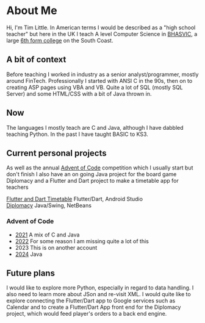 # About Me
Hi, I'm Tim Little. In American terms I would be described as a "high school teacher" but here in the UK I teach A level Computer Science in [BHASVIC](https://www.bhasvic.ac.uk/), a large [6th form college](https://en.wikipedia.org/wiki/Sixth_form_college#United_Kingdom) on the South Coast.

## A bit of context
Before teaching I worked in industry as a senior analyst/programmer, mostly around FinTech. Professionally I started with ANSI C in the 90s, then on to creating ASP pages using VBA and VB. Quite a lot of SQL (mostly SQL Server) and some HTML/CSS with a bit of Java thrown in.

## Now
The languages I mostly teach are C and Java, although I have dabbled teaching Python. In the past I have taught BASIC to KS3.

## Current personal projects
As well as the annual [Advent of Code](https://adventofcode.com/) competition which I usually start but don't finish I also have an on going Java project for the board game Diplomacy and a Flutter and Dart project to make a timetable app for teachers

[Flutter and Dart Timetable](https://github.com/timjlittle/FlutterTimetableApp) Flutter/Dart, Android Studio   
[Diplomacy](https://github.com/timjlittle/Diplomacy2/tree/master) Java/Swing, NetBeans  
### Advent of Code  

- [2021](https://github.com/timjlittle/AoC2021/tree/main) A mix of C and Java
- [2022](https://github.com/timjlittle/AoC2022) For some reason I am missing quite a lot of this
- 2023 This is on another account
- [2024](https://github.com/timjlittle/AoC2024) Java

## Future plans
I would like to explore more Python, especially in regard to data handling. I also need to learn more about JSon and re-visit XML. I would quite like to explore connecting the Flutter/Dart app to Google services such as Calendar and to create a Flutter/Dart App front end for the Diplomacy project, which would feed player's orders to a back end engine.

<!--
**timjlittle/timjlittle** is a ✨ _special_ ✨ repository because its `README.md` (this file) appears on your GitHub profile.

Here are some ideas to get you started:

- 🔭 I’m currently working on ...
- 🌱 I’m currently learning ...
- 👯 I’m looking to collaborate on ...
- 🤔 I’m looking for help with ...
- 💬 Ask me about ...
- 📫 How to reach me: ...
- 😄 Pronouns: ...
- ⚡ Fun fact: ...
-->
